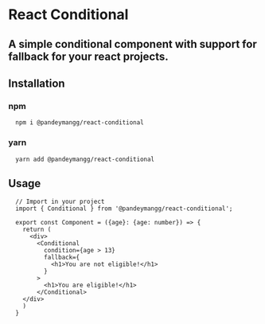 # React Conditional

## A simple conditional component with support for fallback for your react projects.

## Installation

### npm

```
  npm i @pandeymangg/react-conditional
```

### yarn

```
  yarn add @pandeymangg/react-conditional
```

## Usage

```
  // Import in your project
  import { Conditional } from '@pandeymangg/react-conditional';

  export const Component = ({age}: {age: number}) => {
    return (
      <div>
        <Conditional
          condition={age > 13}
          fallback={
            <h1>You are not eligible!</h1>
          }
        >
          <h1>You are eligible!</h1>
        </Conditional>
    </div>
    )
  }
```
